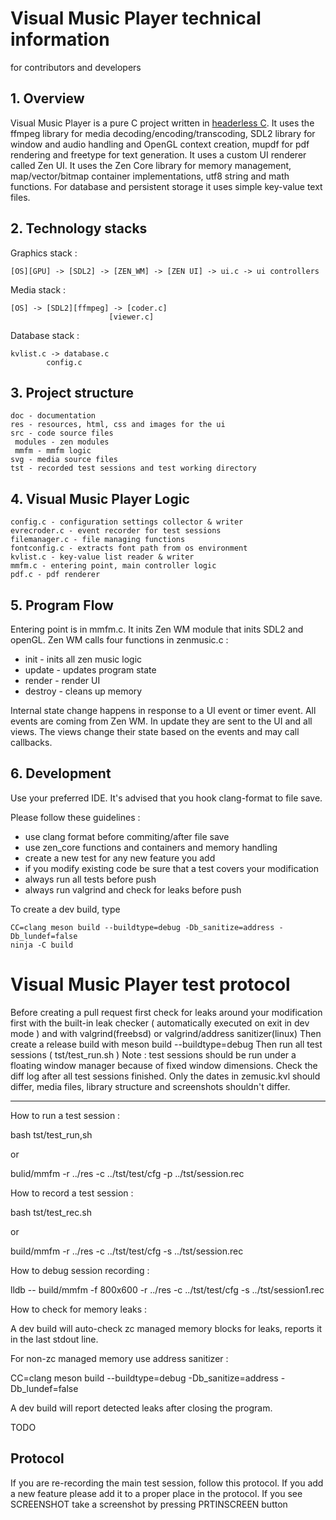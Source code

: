 # Visual Music Player technical information
for contributors and developers

## 1. Overview ##

Visual Music Player is a pure C project written in [headerless C](https://github.com/milgra/headerlessc).
It uses the ffmpeg library for media decoding/encoding/transcoding, SDL2 library for window and audio handling and OpenGL context creation, mupdf for pdf rendering and freetype for text generation.
It uses a custom UI renderer called Zen UI.
It uses the Zen Core library for memory management, map/vector/bitmap container implementations, utf8 string and math functions.
For database and persistent storage it uses simple key-value text files.

## 2. Technology stacks ##

Graphics stack :

```
[OS][GPU] -> [SDL2] -> [ZEN_WM] -> [ZEN UI] -> ui.c -> ui controllers
```

Media stack :

```
[OS] -> [SDL2][ffmpeg] -> [coder.c]
     		       	  [viewer.c]
```

Database stack :

```
kvlist.c -> database.c
	    config.c
```

## 3. Project structure ##

```
doc - documentation
res - resources, html, css and images for the ui
src - code source files
 modules - zen modules
 mmfm - mmfm logic
svg - media source files
tst - recorded test sessions and test working directory
```
 
## 4. Visual Music Player Logic ##

```
config.c - configuration settings collector & writer
evrecroder.c - event recorder for test sessions
filemanager.c - file managing functions
fontconfig.c - extracts font path from os environment
kvlist.c - key-value list reader & writer
mmfm.c - entering point, main controller logic
pdf.c - pdf renderer
```

## 5. Program Flow ##

Entering point is in mmfm.c. It inits Zen WM module that inits SDL2 and openGL. Zen WM calls four functions in zenmusic.c :
- init - inits all zen music logic
- update - updates program state
- render - render UI
- destroy - cleans up memory

Internal state change happens in response to a UI event or timer event. All events are coming from Zen WM. In update they are sent to the UI and all views.
The views change their state based on the events and may call callbacks.

## 6. Development ##

Use your preferred IDE. It's advised that you hook clang-format to file save.

Please follow these guidelines :

- use clang format before commiting/after file save
- use zen_core functions and containers and memory handling
- create a new test for any new feature you add
- if you modify existing code be sure that a test covers your modification
- always run all tests before push
- always run valgrind and check for leaks before push

To create a dev build, type

```
CC=clang meson build --buildtype=debug -Db_sanitize=address -Db_lundef=false
ninja -C build

```

# Visual Music Player test protocol

Before creating a pull request first check for leaks around your modification first with the built-in leak checker ( automatically executed on exit in dev mode ) and with valgrind(freebsd) or valgrind/address sanitizer(linux)
Then create a release build with meson build --buildtype=debug
Then run all test sessions ( tst/test_run.sh )
Note : test sessions should be run under a floating window manager because of fixed window dimensions.
Check the diff log after all test sessions finished. Only the dates in zemusic.kvl should differ, media files, library structure and screenshots shouldn't differ.

---

How to run a test session :

bash tst/test_run,sh

or

bulid/mmfm -r ../res -c ../tst/test/cfg -p ../tst/session.rec  

How to record a test session :

bash tst/test_rec.sh

or

build/mmfm -r ../res -c ../tst/test/cfg -s ../tst/session.rec

How to debug session recording :

lldb -- build/mmfm -f 800x600 -r ../res -c ../tst/test/cfg -s ../tst/session1.rec

How to check for memory leaks :

A dev build will auto-check zc managed memory blocks for leaks, reports it in the last stdout line.

For non-zc managed memory use address sanitizer :

CC=clang meson build --buildtype=debug -Db_sanitize=address -Db_lundef=false

A dev build will report detected leaks after closing the program.

TODO

## Protocol

If you are re-recording the main test session, follow this protocol.
If you add a new feature please add it to a proper place in the protocol.
If you see SCREENSHOT take a screenshot by pressing PRTINSCREEN button

